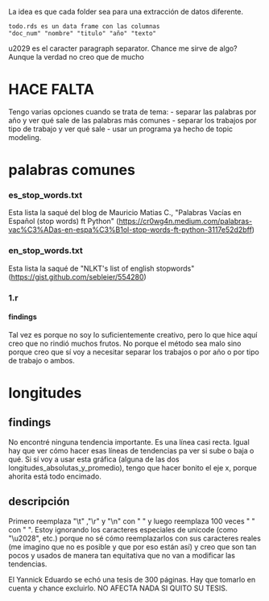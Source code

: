 La idea es que cada folder sea para una extracción de datos diferente.

    todo.rds es un data frame con las columnas
    "doc_num" "nombre" "titulo" "año" "texto"

u2029 es el caracter paragraph separator. Chance me sirve de algo? Aunque la 
verdad no creo que de mucho

# HACE FALTA
Tengo varias opciones cuando se trata de tema:
    - separar las palabras por año y ver qué sale de las palabras más comunes
    - separar los trabajos por tipo de trabajo y ver qué sale
    - usar un programa ya hecho de topic modeling.

# palabras comunes
### es_stop_words.txt
Esta lista la saqué del blog de Mauricio Matias C., "Palabras Vacías en Español (stop words) ft Python"
(https://cr0wg4n.medium.com/palabras-vac%C3%ADas-en-espa%C3%B1ol-stop-words-ft-python-3117e52d2bff)

### en_stop_words.txt
Esta lista la saqué de "NLKT's list of english stopwords"
(https://gist.github.com/sebleier/554280)

### 1.r
#### findings
Tal vez es porque no soy lo suficientemente creativo, pero lo que hice aquí
creo que no rindió muchos frutos. No porque el método sea malo sino porque creo
que sí voy a necesitar separar los trabajos o por año o por tipo de trabajo o 
ambos.

# longitudes
## findings
No encontré ninguna tendencia importante. Es una línea casi recta. Igual hay
que ver cómo hacer esas líneas de tendencias pa ver si sube o baja o qué.
Si sí voy a usar esta gráfica (alguna de las dos longitudes_absolutas_y_promedio),
tengo que hacer bonito el eje x, porque ahorita está todo encimado.

## descripción
Primero reemplaza "\\t" ,"\\r" y "\\n" con " " y luego reemplaza 100 veces "  " con " ".
Estoy ignorando los caracteres especiales de unicode (como "\\u2028", etc.)
porque no sé cómo reemplazarlos con sus caracteres reales (me imagino que no es
posible y que por eso están así) y creo que son tan pocos y usados de manera
tan equitativa que no van a modificar las tendencias.

El Yannick Eduardo se echó una tesis de 300 páginas. Hay que tomarlo en cuenta
y chance excluirlo. NO AFECTA NADA SI QUITO SU TESIS.